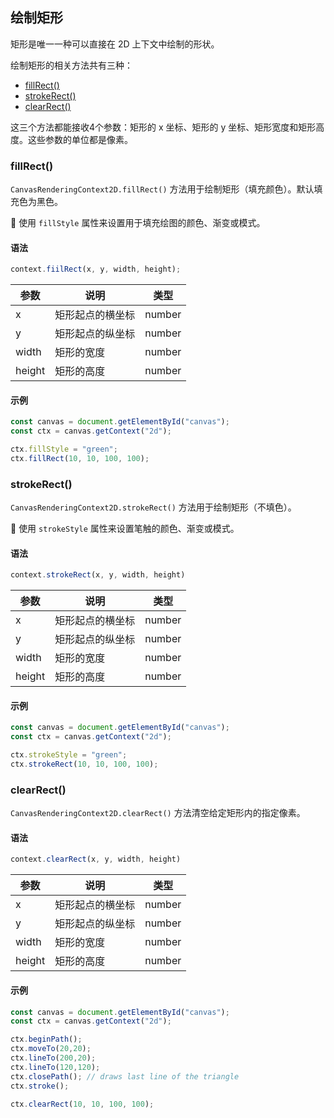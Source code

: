 ## 绘制矩形

矩形是唯一一种可以直接在 2D 上下文中绘制的形状。

绘制矩形的相关方法共有三种：

- [fillRect()](#fillRect)
- [strokeRect()](#strokeRect)
- [clearRect()](#clearRect)

这三个方法都能接收4个参数：矩形的 x 坐标、矩形的 y 坐标、矩形宽度和矩形高度。这些参数的单位都是像素。

### fillRect()

`CanvasRenderingContext2D.fillRect()` 方法用于绘制矩形（填充颜色）。默认填充色为黑色。

📌 使用 `fillStyle` 属性来设置用于填充绘图的颜色、渐变或模式。

#### 语法

```js
context.fiilRect(x, y, width, height);
```

| 参数   | 说明             | 类型   |
| ------ | ---------------- | ------ |
| x      | 矩形起点的横坐标 | number |
| y      | 矩形起点的纵坐标 | number |
| width  | 矩形的宽度       | number |
| height | 矩形的高度       | number |

#### 示例

```js
const canvas = document.getElementById("canvas");
const ctx = canvas.getContext("2d");

ctx.fillStyle = "green";
ctx.fillRect(10, 10, 100, 100);
```

### strokeRect()

`CanvasRenderingContext2D.strokeRect()` 方法用于绘制矩形（不填色）。

📌 使用 `strokeStyle` 属性来设置笔触的颜色、渐变或模式。

#### 语法

```js
context.strokeRect(x, y, width, height)
```

| 参数   | 说明             | 类型   |
| ------ | ---------------- | ------ |
| x      | 矩形起点的横坐标 | number |
| y      | 矩形起点的纵坐标 | number |
| width  | 矩形的宽度       | number |
| height | 矩形的高度       | number |

#### 示例

```js
const canvas = document.getElementById("canvas");
const ctx = canvas.getContext("2d");

ctx.strokeStyle = "green";
ctx.strokeRect(10, 10, 100, 100);
```

### clearRect()

`CanvasRenderingContext2D.clearRect()` 方法清空给定矩形内的指定像素。

#### 语法

```js
context.clearRect(x, y, width, height)
```

| 参数   | 说明             | 类型   |
| ------ | ---------------- | ------ |
| x      | 矩形起点的横坐标 | number |
| y      | 矩形起点的纵坐标 | number |
| width  | 矩形的宽度       | number |
| height | 矩形的高度       | number |

#### 示例

```js
const canvas = document.getElementById("canvas");
const ctx = canvas.getContext("2d");

ctx.beginPath();
ctx.moveTo(20,20);
ctx.lineTo(200,20);
ctx.lineTo(120,120);
ctx.closePath(); // draws last line of the triangle
ctx.stroke();

ctx.clearRect(10, 10, 100, 100);
```


